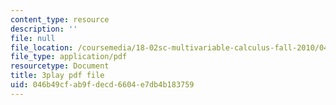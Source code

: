 ```yaml
---
content_type: resource
description: ''
file: null
file_location: /coursemedia/18-02sc-multivariable-calculus-fall-2010/046b49cfab9fdecd6604e7db4b183759_mEI7ACWmx_8.pdf
file_type: application/pdf
resourcetype: Document
title: 3play pdf file
uid: 046b49cf-ab9f-decd-6604-e7db4b183759
---
```

